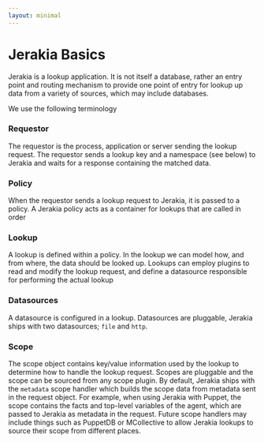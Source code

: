 ```yaml
---
layout: minimal
---
```


# Jerakia Basics

Jerakia is a lookup application.  It is not itself a database, rather an entry point and routing mechanism to provide one point of entry for lookup up data from a variety of sources, which may include databases.

We use the following terminology

### Requestor
The requestor is the process, application or server sending the lookup request.  The requestor sends a lookup key and a namespace (see below) to Jerakia and waits for a response containing the matched data.

### Policy
When the requestor sends a lookup request to Jerakia, it is passed to a policy.  A Jerakia policy acts as a container for lookups that are called in order

### Lookup
A lookup is defined within a policy.  In the lookup we can model how, and from where, the data should be looked up.  Lookups can employ plugins to read and modify the lookup request, and define a datasource responsible for performing the actual lookup

### Datasources
A datasource is configured in a lookup.  Datasources are pluggable, Jerakia ships with two datasources;  `file` and `http`.

### Scope
The scope object contains key/value information used by the lookup to determine how to handle the lookup request.  Scopes are pluggable and the scope can be sourced from any scope plugin.  By default, Jerakia ships with the `metadata` scope handler which builds the scope data from metadata sent in the request object.  For example, when using Jerakia with Puppet, the scope contains the facts and top-level variables of the agent, which are passed to Jerakia as metadata in the request.   Future scope handlers may include things such as PuppetDB or MCollective to allow Jerakia lookups to source their scope from different places.


